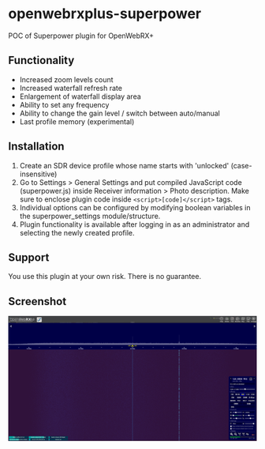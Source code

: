 # openwebrxplus-superpower
POC of Superpower plugin for OpenWebRX+

## Functionality
- Increased zoom levels count
- Increased waterfall refresh rate 
- Enlargement of waterfall display area
- Ability to set any frequency
- Ability to change the gain level / switch between auto/manual
- Last profile memory (experimental)

## Installation
1) Create an SDR device profile whose name starts with 'unlocked' (case-insensitive)
2) Go to Settings > General Settings and put compiled JavaScript code (superpower.js) inside Receiver information > Photo description. Make sure to enclose plugin code inside ```<script>[code]</script>``` tags.
3) Individual options can be configured by modifying boolean variables in the superpower_settings module/structure.
4) Plugin functionality is available after logging in as an administrator and selecting the newly created profile.

## Support
You use this plugin at your own risk. There is no guarantee.

## Screenshot
![Screenshot](docs/images/screenshot.png)
